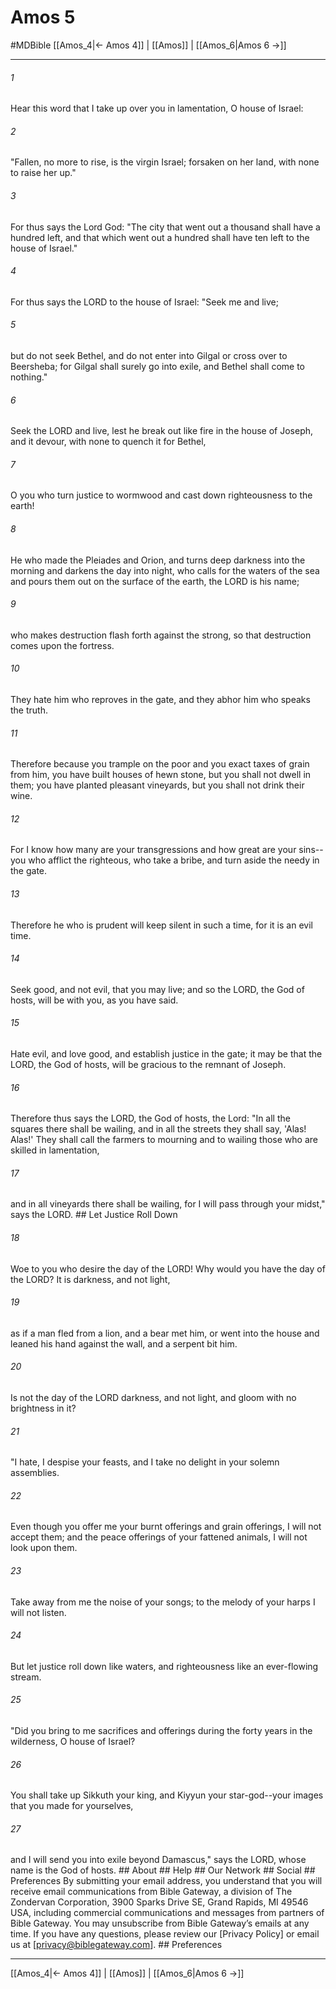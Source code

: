 # Amos 5
#MDBible
[[Amos_4|← Amos 4]] | [[Amos]] | [[Amos_6|Amos 6 →]]

***


###### 1 
Hear this word that I take up over you in lamentation, O house of Israel: 

###### 2 
"Fallen, no more to rise, is the virgin Israel; forsaken on her land, with none to raise her up." 

###### 3 
For thus says the Lord God: "The city that went out a thousand shall have a hundred left, and that which went out a hundred shall have ten left to the house of Israel." 

###### 4 
For thus says the LORD to the house of Israel: "Seek me and live; 

###### 5 
but do not seek Bethel, and do not enter into Gilgal or cross over to Beersheba; for Gilgal shall surely go into exile, and Bethel shall come to nothing." 

###### 6 
Seek the LORD and live, lest he break out like fire in the house of Joseph, and it devour, with none to quench it for Bethel, 

###### 7 
O you who turn justice to wormwood and cast down righteousness to the earth! 

###### 8 
He who made the Pleiades and Orion, and turns deep darkness into the morning and darkens the day into night, who calls for the waters of the sea and pours them out on the surface of the earth, the LORD is his name; 

###### 9 
who makes destruction flash forth against the strong, so that destruction comes upon the fortress. 

###### 10 
They hate him who reproves in the gate, and they abhor him who speaks the truth. 

###### 11 
Therefore because you trample on the poor and you exact taxes of grain from him, you have built houses of hewn stone, but you shall not dwell in them; you have planted pleasant vineyards, but you shall not drink their wine. 

###### 12 
For I know how many are your transgressions and how great are your sins-- you who afflict the righteous, who take a bribe, and turn aside the needy in the gate. 

###### 13 
Therefore he who is prudent will keep silent in such a time, for it is an evil time. 

###### 14 
Seek good, and not evil, that you may live; and so the LORD, the God of hosts, will be with you, as you have said. 

###### 15 
Hate evil, and love good, and establish justice in the gate; it may be that the LORD, the God of hosts, will be gracious to the remnant of Joseph. 

###### 16 
Therefore thus says the LORD, the God of hosts, the Lord: "In all the squares there shall be wailing, and in all the streets they shall say, 'Alas! Alas!' They shall call the farmers to mourning and to wailing those who are skilled in lamentation, 

###### 17 
and in all vineyards there shall be wailing, for I will pass through your midst," says the LORD. ## Let Justice Roll Down 

###### 18 
Woe to you who desire the day of the LORD! Why would you have the day of the LORD? It is darkness, and not light, 

###### 19 
as if a man fled from a lion, and a bear met him, or went into the house and leaned his hand against the wall, and a serpent bit him. 

###### 20 
Is not the day of the LORD darkness, and not light, and gloom with no brightness in it? 

###### 21 
"I hate, I despise your feasts, and I take no delight in your solemn assemblies. 

###### 22 
Even though you offer me your burnt offerings and grain offerings, I will not accept them; and the peace offerings of your fattened animals, I will not look upon them. 

###### 23 
Take away from me the noise of your songs; to the melody of your harps I will not listen. 

###### 24 
But let justice roll down like waters, and righteousness like an ever-flowing stream. 

###### 25 
"Did you bring to me sacrifices and offerings during the forty years in the wilderness, O house of Israel? 

###### 26 
You shall take up Sikkuth your king, and Kiyyun your star-god--your images that you made for yourselves, 

###### 27 
and I will send you into exile beyond Damascus," says the LORD, whose name is the God of hosts. ## About ## Help ## Our Network ## Social ## Preferences By submitting your email address, you understand that you will receive email communications from Bible Gateway, a division of The Zondervan Corporation, 3900 Sparks Drive SE, Grand Rapids, MI 49546 USA, including commercial communications and messages from partners of Bible Gateway. You may unsubscribe from Bible Gateway&rsquo;s emails at any time. If you have any questions, please review our [Privacy Policy] or email us at [privacy@biblegateway.com]. ## Preferences

***

[[Amos_4|← Amos 4]] | [[Amos]] | [[Amos_6|Amos 6 →]]
